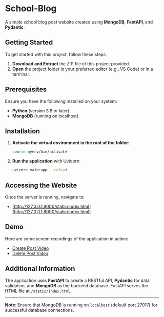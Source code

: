 # School-Blog

A simple school blog post website created using **MongoDB**, **FastAPI**, and **Pydantic**.

## Getting Started

To get started with this project, follow these steps:

1. **Download and Extract** the ZIP file of this project provided.
2. **Open** the project folder in your preferred editor (e.g., VS Code) or in a terminal.

## Prerequisites

Ensure you have the following installed on your system:

- **Python** (version 3.8 or later)
- **MongoDB** (running on localhost)

## Installation

1. **Activate the virtual environment in the root of the folder**:
    ```bash
    source myenv/bin/activate
    ```
2. **Run the application** with Uvicorn:
    ```bash
    uvicorn main:app --reload
    ```

## Accessing the Website

Once the server is running, navigate to:
- [http://127.0.0.1:8000/static/index.html](http://127.0.0.1:8000/static/index.html)

## Demo

Here are some screen recordings of the application in action:

- [Create Post Video](Demo-Videos/Create_Post.webm)
- [Delete Post Video](Demo-Videos/Delete_Post.webm)

## Additional Information

The application uses **FastAPI** to create a RESTful API, **Pydantic** for data validation, and **MongoDB** as the backend database. FastAPI serves the HTML file at `/static/index.html`.

---

**Note**: Ensure that MongoDB is running on `localhost` (default port 27017) for successful database connections.
